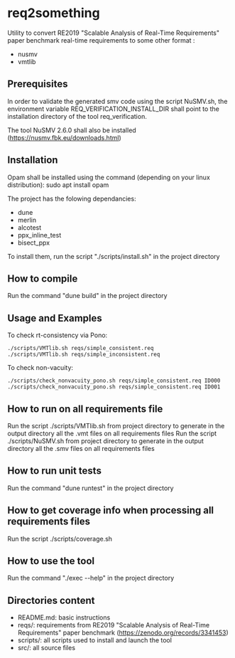 # req2something

Utility to convert RE2019 "Scalable Analysis of Real-Time
Requirements" paper benchmark real-time requirements to some other
format :
  - nusmv 
  - vmtlib

## Prerequisites

In order to validate the generated smv code using the script NuSMV.sh, the environment variable REQ_VERIFICATION_INSTALL_DIR shall point to the installation directory of the tool req_verification.

The tool NuSMV 2.6.0 shall also be installed (https://nusmv.fbk.eu/downloads.html)


## Installation

Opam shall be installed using the command (depending on your linux distribution): 
sudo apt install opam

The project has the folowing dependancies:
- dune
- merlin
- alcotest
- ppx_inline_test
- bisect_ppx

To install them, run the script "./scripts/install.sh" in the project directory

## How to compile

Run the command "dune build" in the project directory

## Usage and Examples
To check rt-consistency via Pono:

    ./scripts/VMTlib.sh reqs/simple_consistent.req
    ./scripts/VMTlib.sh reqs/simple_inconsistent.req

To check non-vacuity:

    ./scripts/check_nonvacuity_pono.sh reqs/simple_consistent.req ID000
    ./scripts/check_nonvacuity_pono.sh reqs/simple_consistent.req ID001

## How to run on all requirements file

Run the script ./scripts/VMTlib.sh from project directory to generate in the output directory all the .vmt files on all requirements files
Run the script ./scripts/NuSMV.sh from project directory to generate in the output directory all the .smv files on all requirements files

## How to run unit tests

Run the command "dune runtest" in the project directory

## How to get coverage info when processing all requirements files

Run the script ./scripts/coverage.sh

## How to use the tool

Run the command "./exec --help" in the project directory

## Directories content

* README.md: basic instructions
* reqs/: requirements from RE2019 "Scalable Analysis of Real-Time
  Requirements" paper benchmark (https://zenodo.org/records/3341453)
* scripts/: all scripts used to install and launch the tool
* src/: all source files
  

